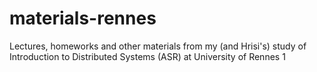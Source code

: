 materials-rennes
================

Lectures, homeworks and other materials from my (and Hrisi's) study of
Introduction to Distributed Systems (ASR) at University of Rennes 1
